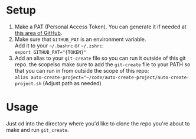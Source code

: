 # Setup

1. Make a PAT (Personal Access Token). You can generate it if needed at [this area of GitHub](https://github.com/settings/tokens).
2. Make sure that `GITHUB_PAT` is an environment variable.  
   Add it to your `~/.bashrc` or `~/.zshrc`:  
   `export GITHUB_PAT="{TOKEN}"`
3. Add an alias to your `git-create` file so you can run it outside of this git repo. the scopelso make sure to add the `git-create` file to your PATH so that you can run in from outside the scope of this repo:  
   `alias auto-create-project="~/code/auto-create-project/auto-create-project.sh` (Adjust path as needed)

# Usage

Just cd into the directory where you'd like to clone the repo you're about to make and run `git_create`.
